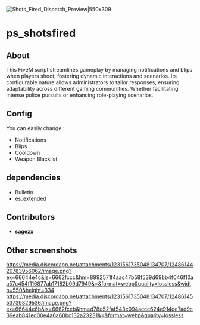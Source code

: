 ![Shots_Fired_Dispatch_Preview|550x309](https://forum-cfx-re.akamaized.net/original/5X/4/d/8/4/4d843650c27765a1789fed5e53e1b73efcea8df4.jpeg)

# ps_shotsfired
## About

This FiveM script streamlines gameplay by managing notifications and blips when players shoot, 
fostering dynamic interactions and scenarios. Its configurable nature allows administrators to tailor
responses, ensuring adaptability across different gaming communities. Whether facilitating intense 
police pursuits or enhancing role-playing scenarios.
  
## Config

  You can easily change :
  * Notifications
  * Blips
  * Cooldown
  * Weapon Blacklist
  
## dependencies 

  * Bulletin
  * es_extended


## Contributors 
  * [**sagezx**](https://github.com/sagedevwork)

## Other screenshots

https://media.discordapp.net/attachments/1231561735048134707/1248614420783956062/image.png?ex=66644e4c&is=6662fccc&hm=8992571f4aac47b58f539d69bb4f046f10aa57c454f116877ab17182b09d7949&=&format=webp&quality=lossless&width=550&height=334
https://media.discordapp.net/attachments/1231561735048134707/1248614553739329536/image.png?ex=66644e6b&is=6662fceb&hm=d78d52faf543c094accc624e914de7ad9c39eab841ed00e4a6a60bc132a23231&=&format=webp&quality=lossless
